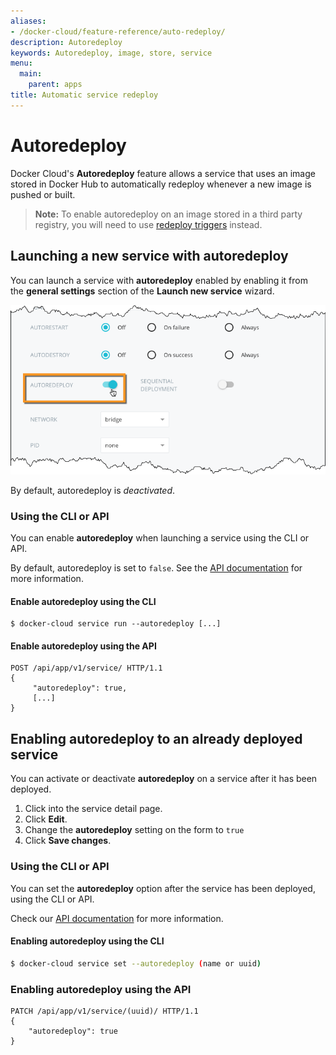 ```yaml
---
aliases:
- /docker-cloud/feature-reference/auto-redeploy/
description: Autoredeploy
keywords: Autoredeploy, image, store, service
menu:
  main:
    parent: apps
title: Automatic service redeploy
---
```


# Autoredeploy

Docker Cloud's **Autoredeploy** feature allows a service that uses an image
stored in Docker Hub to automatically redeploy whenever a new image is pushed or
built.

> **Note:** To enable autoredeploy on an image stored in a third party registry,
> you will need to use [redeploy triggers](triggers.md) instead.


## Launching a new service with autoredeploy

You can launch a service with **autoredeploy** enabled by enabling it from the **general settings** section of the **Launch new service** wizard.

![](images/service-wizard-autoredeploy.png)

By default, autoredeploy is *deactivated*.

### Using the CLI or API

You can enable **autoredeploy** when launching a service using the CLI or API.

By default, autoredeploy is set to `false`. See the [API documentation](/apidocs/docker-cloud.md) for more information.

#### Enable autoredeploy using the CLI

```
$ docker-cloud service run --autoredeploy [...]
```

#### Enable autoredeploy using the API

```
POST /api/app/v1/service/ HTTP/1.1
{
	 "autoredeploy": true,
	 [...]
}
```

## Enabling autoredeploy to an already deployed service

You can activate or deactivate **autoredeploy** on a service after it has been deployed.

1. Click into the service detail page.
2. Click **Edit**.
3. Change the **autoredeploy** setting on the form to `true`
4. Click **Save changes**.


### Using the CLI or API

You can set the **autoredeploy** option after the service has been deployed,
using the CLI or API.

Check our [API documentation](/apidocs/docker-cloud.md) for more information.


#### Enabling autoredeploy using the CLI

```bash
$ docker-cloud service set --autoredeploy (name or uuid)
```

### Enabling autoredeploy using the API

```
PATCH /api/app/v1/service/(uuid)/ HTTP/1.1
{
	"autoredeploy": true
}
```